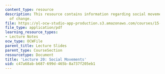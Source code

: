 ```yaml
---
content_type: resource
description: This resource contains information regarding social movements as agents
  of change.
file: https://ol-ocw-studio-app-production.s3.amazonaws.com/courses/15-031j-energy-decisions-markets-and-policies-spring-2012/c47a68abb687699d465b8a737f205eb1_MIT15_031JS12_lec20.pdf
file_type: application/pdf
learning_resource_types:
- Lecture Notes
ocw_type: OCWFile
parent_title: Lecture Slides
parent_type: CourseSection
resourcetype: Document
title: 'Lecture 20: Social Movements'
uid: c47a68ab-b687-699d-465b-8a737f205eb1
---
```

